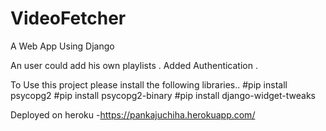 # VideoFetcher

A Web App Using Django 

An user could add his own playlists .
Added Authentication .


To Use this project please install the following libraries..
#pip install psycopg2
#pip install psycopg2-binary
#pip install django-widget-tweaks

Deployed on heroku -https://pankajuchiha.herokuapp.com/

